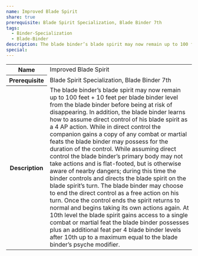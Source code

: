 ```yaml
---
name: Improved Blade Spirit
share: true
prerequisite: Blade Spirit Specialization, Blade Binder 7th
tags:
  - Binder-Specialization
  - Blade-Binder
description: The blade binder’s blade spirit may now remain up to 100 feet + 10 feet per blade binder level from the blade binder before being at risk of disappearing.  In addition, the blade binder learns how to assume direct control of his  blade spirit as a 4 AP action. While in direct control the companion gains a copy of any combat or martial feats the blade binder may possess for the duration of the control. While assuming direct control the blade binder’s primary body may not take actions and is flat-footed, but is otherwise aware of nearby dangers; during this time the binder controls and directs the blade spirit on the blade spirit’s turn. The blade binder may choose to end the direct control as a free action on his turn. Once the control ends the spirit returns to normal and begins taking its own actions again.  At 10th level the blade spirit gains access to a single combat or martial feat the blade binder possesses plus an additional feat per 4 blade binder levels after 10th up to a maximum equal to the blade binder’s psyche modifier.
special: 
---
```

<p><span dir="ltr" style="overflow-x: auto;"><table><tbody><tr><th dir="ltr">Name</th><td dir="ltr">Improved Blade Spirit</td></tr><tr><th dir="ltr">Prerequisite</th><td dir="ltr">Blade Spirit Specialization, Blade Binder 7th</td></tr><tr><th dir="ltr">Description</th><td dir="ltr">The blade binder’s blade spirit may now remain up to 100 feet + 10 feet per blade binder level from the blade binder before being at risk of disappearing.  In addition, the blade binder learns how to assume direct control of his  blade spirit as a 4 AP action. While in direct control the companion gains a copy of any combat or martial feats the blade binder may possess for the duration of the control. While assuming direct control the blade binder’s primary body may not take actions and is flat-footed, but is otherwise aware of nearby dangers; during this time the binder controls and directs the blade spirit on the blade spirit’s turn. The blade binder may choose to end the direct control as a free action on his turn. Once the control ends the spirit returns to normal and begins taking its own actions again.  At 10th level the blade spirit gains access to a single combat or martial feat the blade binder possesses plus an additional feat per 4 blade binder levels after 10th up to a maximum equal to the blade binder’s psyche modifier.</td></tr></tbody></table></span></p>